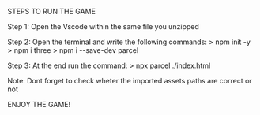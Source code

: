 STEPS TO RUN THE GAME

Step 1: Open the Vscode within the same file you unzipped

Step 2: Open the terminal and write the following commands:
        > npm init -y
        > npm i three
        > npm i --save-dev parcel

Step 3: At the end run the command:
        > npx parcel ./index.html

Note: Dont forget to check wheter the imported assets paths are correct or not

ENJOY THE GAME!

